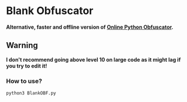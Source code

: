 # **Blank Obfuscator**

**Alternative, faster and offline version of [Online Python Obfuscator](https://development-tools.net/python-obfuscator/).**

## **Warning**

__I don't recommend going above level 10 on large code as it might lag if you try to edit it!__

### How to use?
```bat
python3 BlankOBF.py
